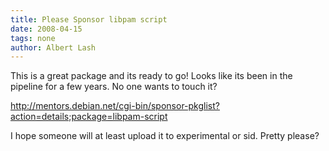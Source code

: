 ```yaml
---
title: Please Sponsor libpam script
date: 2008-04-15
tags: none
author: Albert Lash
---
```

This is a great package and its ready to go! Looks like its been in the pipeline for a few years. No one wants to touch it?

<a href="http://mentors.debian.net/cgi-bin/sponsor-pkglist?action=details;package=libpam-script">http://mentors.debian.net/cgi-bin/sponsor-pkglist?action=details;package=libpam-script</a>

I hope someone will at least upload it to experimental or sid. Pretty please?

